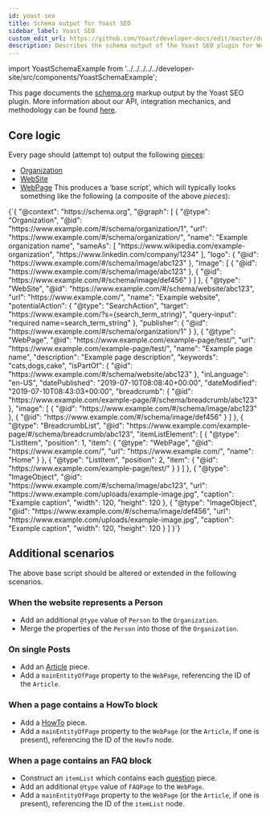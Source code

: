 ```yaml
---
id: yoast-seo
title: Schema output for Yoast SEO
sidebar_label: Yoast SEO
custom_edit_url: https://github.com/Yoast/developer-docs/edit/master/docs/features/schema/plugins/yoast-seo.md
description: Describes the schema output of the Yoast SEO plugin for WordPress.
---
```

import YoastSchemaExample from '../../../../../developer-site/src/components/YoastSchemaExample';

This page documents the [schema.org](https://schema.org/) markup output by the Yoast SEO plugin. More information about our API, integration mechanics, and methodology can be found [here](../overview.md).

## Core logic
Every page should (attempt to) output the following [pieces](../pieces.md):
* [Organization](../pieces/organization.md)
* [WebSite](../pieces/website.md)
* [WebPage](../pieces/webpage.md)
This produces a ‘base script’, which will typically looks something like the following (a composite of the above *pieces*):

<YoastSchemaExample>
{`{
      "@context": "https://schema.org",
      "@graph": [
          {
              "@type": "Organization",
              "@id": "https://www.example.com/#/schema/organization/1",
              "url": "https://www.example.com/#/schema/organization/",
              "name": "Example organization name",
              "sameAs": [
                  "https://www.wikipedia.com/example-organization",
                  "https://www.linkedin.com/company/1234"
              ],
              "logo": {
                  "@id": "https://www.example.com/#/schema/image/abc123"
              },
              "image": [
                  {
                      "@id": "https://www.example.com/#/schema/image/abc123"
                  },
                  {
                      "@id": "https://www.example.com/#/schema/image/def456"
                  }
              ]
          },
          {
              "@type": "WebSite",
              "@id": "https://www.example.com/#/schema/website/abc123",
              "url": "https://www.example.com/",
              "name": "Example website",
              "potentialAction": {
                  "@type": "SearchAction",
                  "target": "https://www.example.com/?s={search_term_string}",
                  "query-input": "required name=search_term_string"
              },
              "publisher": {
                  "@id": "https://www.example.com/#/schema/organization/1"
              }
          },
          {
              "@type": "WebPage",
              "@id": "https://www.example.com/example-page/test/",
              "url": "https://www.example.com/example-page/test/",
              "name": "Example page name",
              "description": "Example page description",
              "keywords": "cats,dogs,cake",
              "isPartOf": {
                  "@id": "https://www.example.com/#/schema/website/abc123"
              },
              "inLanguage": "en-US",
              "datePublished": "2019-07-10T08:08:40+00:00",
              "dateModified": "2019-07-10T08:43:03+00:00",
              "breadcrumb": {
                  "@id": "https://www.example.com/example-page/#/schema/breadcrumb/abc123"
              },
              "image": [
                  {
                      "@id": "https://www.example.com/#/schema/image/abc123"
                  },
                  {
                      "@id": "https://www.example.com/#/schema/image/def456"
                  }
              ]
          },
          {
              "@type": "BreadcrumbList",
              "@id": "https://www.example.com/example-page/#/schema/breadcrumb/abc123",
              "itemListElement": [
                  {
                      "@type": "ListItem",
                      "position": 1,
                      "item": {
                          "@type": "WebPage",
                          "@id": "https://www.example.com/",
                          "url": "https://www.example.com/",
                          "name": "Home"
                      }
                  },
                  {
                      "@type": "ListItem",
                      "position": 2,
                      "item": {
                          "@id": "https://www.example.com/example-page/test/"
                      }
                  }
              ]
          },
          {
              "@type": "ImageObject",
              "@id": "https://www.example.com/#/schema/image/abc123",
              "url": "https://www.example.com/uploads/example-image.jpg",
              "caption": "Example caption",
              "width": 120,
              "height": 120
          },
          {
              "@type": "ImageObject",
              "@id": "https://www.example.com/#/schema/image/def456",
              "url": "https://www.example.com/uploads/example-image.jpg",
              "caption": "Example caption",
              "width": 120,
              "height": 120
          }
      ]
  }`}
</YoastSchemaExample>

## Additional scenarios
The above base script should be altered or extended in the following scenarios.

### When the website represents a Person
* Add an additional `@type` value of `Person` to the `Organization`.
* Merge the properties of the `Person` into those of the `Organization`.

### On single Posts
* Add an [Article](../pieces/article.md) piece.
* Add a `mainEntityOfPage` property to the `WebPage`, referencing the ID of the `Article`.

### When a page contains a HowTo block
* Add a [HowTo](../pieces/howto.md) piece.
* Add a `mainEntityOfPage` property to the `WebPage` (or the `Article`, if one is present), referencing the ID of the `HowTo` node.

### When a page contains an FAQ block
* Construct an `itemList` which contains each [question](../pieces/question.md) piece.
* Add an additional `@type` value of `FAQPage` to the `WebPage`.
* Add a `mainEntityOfPage` property to the `WebPage` (or the `Article`, if one is present), referencing the ID of the `itemList` node.
